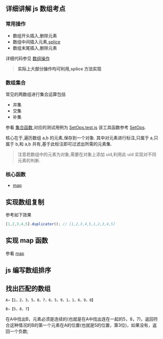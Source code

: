 ## 详细讲解 js 数组考点
### 常用操作
* 数组开头插入,删除元素
* 数组中间插入元素,[splice](https://developer.mozilla.org/zh-CN/docs/Web/JavaScript/Reference/Global_Objects/Array/splice)
* 数组末尾插入,删除元素

详细代码参见 [数组操作](./Array-operation.test.js)

> **实际上大部分操作均可利用,splice 方法实现**

### 数组集合 
常见的两数组进行集合运算包括
* 并集
* 交集
* 补集

参看 [集合函数](./SetOps.js),对应的测试用例为 [SetOps.test.js](./SetOps.test.js)
该工具函数参考 [SetOps](https://gist.github.com/jabney/d9d5c13ad7f871ddf03f).

核心在于,遍历数组 a,b 的元素,保存到一个对象.
其中对元素进行标注,只属于 a,只属于 b,和 a,b 共有,基于此标注即可过滤出所需的元素集.

> 注意若数组中的元素为对象,需要在对象上添加 uid,利用此 uid 实现对不同元素的判断.



### 核心函数
*  [map](https://developer.mozilla.org/en-US/docs/Web/JavaScript/Reference/Global_Objects/Array/map)


## 实现数组复制
参考如下效果
```js
[1,2,3,4,5].duplicator(); // [1,2,3,4,5,1,2,3,4,5]
```

## 实现 map 函数
参看 [map](./map.js)

## js 编写数组排序


## 找出匹配的数组
```js
A=【1，2，3，5，8，7，6，5，9，1，1，6，9，8】

B=【5，8，7】
```

在A中找出B，元素必须是连续的(也就是在A中找出连在一起的5，8，7)，返回符合这种情况的B的第一个元素在A的位置(也就是5的位置，第3位)，如果没有，返回一个负数;